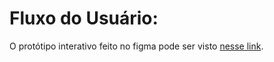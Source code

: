 # Fluxo do Usuário:
O protótipo interativo feito no figma pode ser visto [nesse link](https://www.figma.com/proto/8ktFPQJPgsr47I4a3kVz9b/Wireframing-in-Figma?node-id=0%3A1&scaling=contain&starting-point-node-id=0%3A817).
